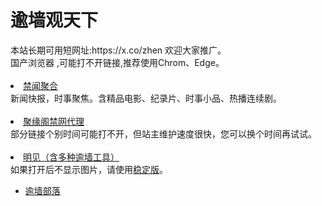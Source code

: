 # 逾墙观天下
<div>本站长期可用短网址:https://x.co/zhen 欢迎大家推广。</div>
<div>国产浏览器 ,可能打不开链接,推荐使用Chrom、Edge。</div>
<div><BR></div>


  <li><font class="ws11"><a href= https://github.com/gfw-breaker/banned-news1/blob/master/README.md title="" target="_blank">禁闻聚合</a></font></li>
  <div>新闻快报，时事聚焦。含精品电影、纪录片、时事小品、热播连续剧。</font></li></div> 
<div><BR></div>
<li><font class="ws11"><a href="https://github.com/jyg66/4/wiki" title="" target="_blank">聚缘阁禁网代理</a></font></li   
 
<div>部分链接个别时间可能打不开，但站主维护速度很快，您可以换个时间再试试。</font></li></div> 
<div><BR></div>
 <li><font class="ws11"><a href="https://gitlab.com/szzdlab/www/blob/master/README.md?gotj=” title="" target="_blank">明见（含多种逾墙工具）</a></font></li  
<div>如果打开后不显示图片，请使用<a href="https://github.com/wlrgim293/www/blob/master/README.md"" title="" target="_blank">稳定版</a></font>。</font></li></div> 
 

<UL>  

    
<li><font class="ws11"><a href="https://github.com/osurf/1zdy/blob/master/README.md" title="" target="_blank">逾墙部落</a></font></li>
<div><BR></div>
 
